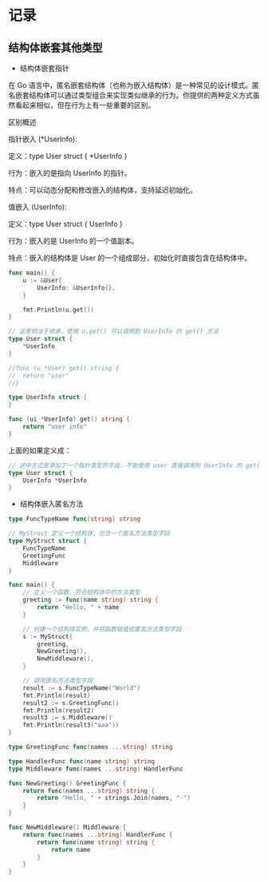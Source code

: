 # 记录

## 结构体嵌套其他类型

- 结构体嵌套指针

在 Go 语言中，匿名嵌套结构体（也称为嵌入结构体）是一种常见的设计模式。匿名嵌套结构体可以通过类型组合来实现类似继承的行为。你提供的两种定义方式虽然看起来相似，但在行为上有一些重要的区别。

区别概述

指针嵌入 (*UserInfo):

定义：type User struct { *UserInfo }

行为：嵌入的是指向 UserInfo 的指针。

特点：可以动态分配和修改嵌入的结构体，支持延迟初始化。

值嵌入 (UserInfo):

定义：type User struct { UserInfo }

行为：嵌入的是 UserInfo 的一个值副本。

特点：嵌入的结构体是 User 的一个组成部分，初始化时直接包含在结构体中。

```go
func main() {
	u := &User{
		UserInfo: &UserInfo{},
	}

	fmt.Println(u.get())
}

// 这里相当于继承，使用 u.get() 可以调用到 UserInfo 的 get() 方法
type User struct {
	*UserInfo
}

//func (u *User) get() string {
//	return "user"
//}

type UserInfo struct {
}

func (ui *UserInfo) get() string {
	return "user info"
}
```

上面的如果定义成：
```go
// 这中方式是添加了一个指针类型的字段，不能使用 user 直接调用到 UserInfo 的 get() 方法
type User struct {
	UserInfo *UserInfo
}
```

- 结构体嵌入匿名方法

```go
type FuncTypeName func(string) string

// MyStruct 定义一个结构体，包含一个匿名方法类型字段
type MyStruct struct {
	FuncTypeName
	GreetingFunc
	Middleware
}

func main() {
	// 定义一个函数，符合结构体中的方法类型
	greeting := func(name string) string {
		return "Hello, " + name
	}

	// 创建一个结构体实例，并将函数赋值给匿名方法类型字段
	s := MyStruct{
		greeting,
		NewGreeting(),
		NewMiddleware(),
	}

	// 调用匿名方法类型字段
	result := s.FuncTypeName("World")
	fmt.Println(result)
	result2 := s.GreetingFunc()
	fmt.Println(result2)
	result3 := s.Middleware()
	fmt.Println(result3("aaa"))
}

type GreetingFunc func(names ...string) string

type HandlerFunc func(name string) string
type Middleware func(names ...string) HandlerFunc

func NewGreeting() GreetingFunc {
	return func(names ...string) string {
		return "Hello, " + strings.Join(names, "-")
	}
}

func NewMiddleware() Middleware {
	return func(names ...string) HandlerFunc {
		return func(name string) string {
			return name
		}
	}
}
```